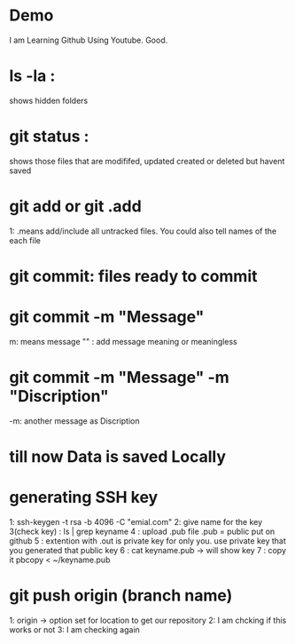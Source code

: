 # Demo

I am Learning Github Using Youtube.
Good.


# ls -la :  
shows hidden folders

# git status :
 shows those files that are modififed, updated created or deleted but havent saved

# git add or git .add

1: .means add/include all untracked files. You could also tell names of the each file


# git commit: files ready to commit
# git commit -m "Message"

m: means message
"" : add message meaning or meaningless
# git commit -m "Message" -m "Discription"

-m: another message as Discription 

# till now Data is saved Locally

# generating SSH key
1: ssh-keygen -t rsa -b 4096 -C "emial.com"
2: give name for the key
3(check key) : ls | grep keyname
4 : upload .pub file .pub = public
put on github
5 : extention with .out is private key for only you.
use private key that you generated that public key
6 : cat keyname.pub -> will show key 
7 :  copy it pbcopy < ~/keyname.pub

# git push origin (branch name)
1: origin -> option set for location to get our repository
2: I am chcking if this works or not
3: I am checking again 
